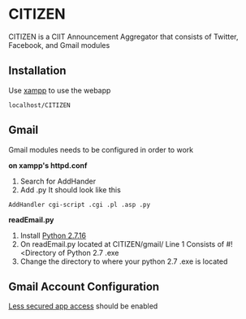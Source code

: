 # CITIZEN

CITIZEN is a CIIT Announcement Aggregator that consists of Twitter, Facebook, and Gmail modules

## Installation

Use [xampp](https://www.apachefriends.org/index.html) to use the webapp 

```
localhost/CITIZEN
```

## Gmail

Gmail modules needs to be configured in order to work

**on xampp's httpd.conf**
1. Search for AddHander
2. Add .py
It should look like this

```
AddHandler cgi-script .cgi .pl .asp .py
```

**readEmail.py**

1. Install [Python 2.7.16](https://www.python.org/downloads/)
2. On readEmail.py located at CITIZEN/gmail/
Line 1 Consists of #!<Directory of Python 2.7 .exe
3. Change the directory to where your python 2.7 .exe is located

## Gmail Account Configuration

[Less secured app access](https://myaccount.google.com/security) should be enabled